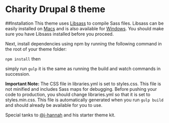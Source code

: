 # Charity Drupal 8 theme

##Installation
This theme uses [Libsass](https://github.com/sass/libsass) to compile Sass files. Libsass can be easily installed on [Macs](https://github.com/sass/libsass/wiki/Building-on-Mac-OS-X) and is also available for [Windows](https://github.com/sass/libsass/wiki/Building-on-Windows). You should make sure you have Libsass installed before you proceed.

Next, install dependencies using npm by running the following command in the root of your theme folder:

`npm install` then

simply run `gulp` it is the same as running the build and watch commands in succession.

**Important Note:** The CSS file in libraries.yml is set to styles.css. This file is not minified and includes Sass maps for debugging. Before pushing your code to production, you should change libraries.yml so that it is set to styles.min.css. This file is automatically generated when you run `gulp build` and should already be available  for you to use.

Special tanks to <a href="https://github.com/j-hannah">@j-hannah</a> and his starter theme kit.
